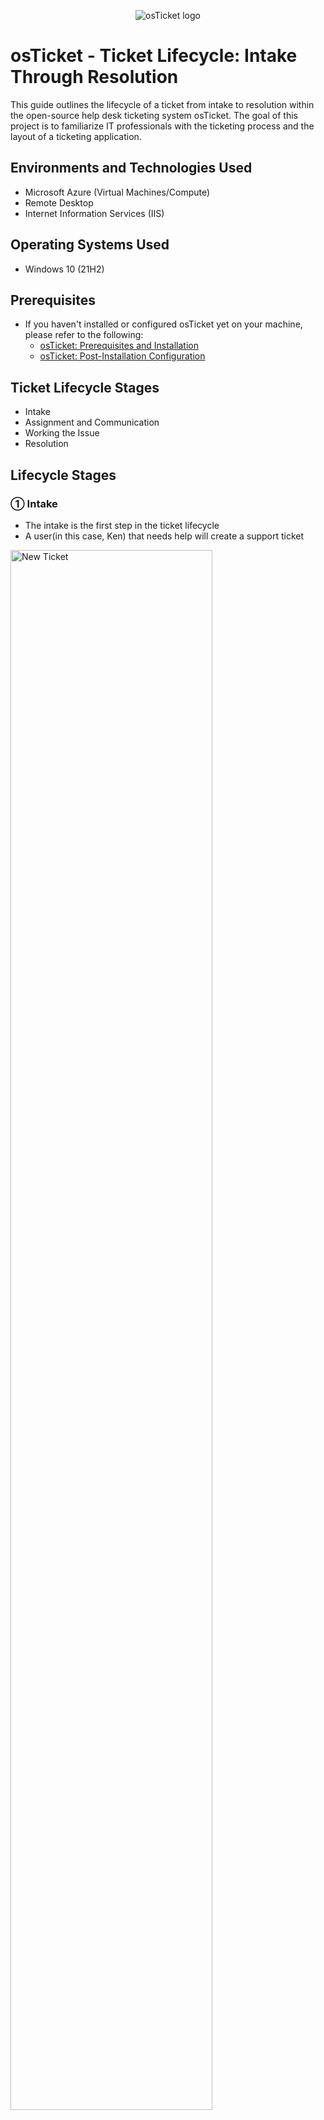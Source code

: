 <p align="center">
<img src="https://i.imgur.com/Clzj7Xs.png" alt="osTicket logo"/>
</p>

<h1>osTicket - Ticket Lifecycle: Intake Through Resolution</h1>
This guide outlines the lifecycle of a ticket from intake to resolution within the open-source help desk ticketing system osTicket.  The goal of this project is to familiarize IT professionals with the ticketing process and the layout of a ticketing application.

<br />


<h2>Environments and Technologies Used</h2>

- Microsoft Azure (Virtual Machines/Compute)
- Remote Desktop
- Internet Information Services (IIS)

<h2>Operating Systems Used </h2>

- Windows 10</b> (21H2)

<h2>Prerequisites</h2>

- If you haven't installed or configured osTicket yet on your machine, please refer to the following:
  - <a href="https://github.com/christianDCdev/osTicket-prereqs">osTicket: Prerequisites and Installation</a>
  - <a href="https://github.com/christianDCdev/osTicket-post-install-config">osTicket: Post-Installation Configuration</a>

<h2>Ticket Lifecycle Stages</h2>

- Intake
- Assignment and Communication
- Working the Issue
- Resolution

<h2>Lifecycle Stages</h2>

<h3>&#9312; Intake</h3>

<p>

- The intake is the first step in the ticket lifecycle
- A user(in this case, Ken) that needs help will create a support ticket
<img src="https://i.imgur.com/Wl0nYZ6.png" height="80%" width="80%" alt="New Ticket"/>

</p>
<br />

<h3>&#9313; Assignment and Communication</h3>

<p>

- Support Agent(John Doe) logs in and looks to see if there are any open tickets for him to work on
<img src="https://i.imgur.com/3OBlIh8.png" height="80%" width="80%" alt="Open Ticket"/>

- Support agent(John Doe) reads the ticket and assesses the issue
- If ticket is unclear on the severity of the situation, support agent(John Doe) will message the user(Ken) to gather more information so he could make an informed decision on how to proceed
- Support agent(John Doe) will then update the SLA(Sev-A, Sev-B, Sev-C, etc) and assign either himself, another agent, or another department to work the ticket to resolution
<img src="https://i.imgur.com/bgn9FRO.png" height="80%" width="80%" alt="Ticket assignment"/>
  
</p>
<br />

<h3>&#9313; Working the Issue</h3>

<p>

- While working the issue, support agent(John Doe) should constantly be updating the ticket thread with what has been 
  
</p>
